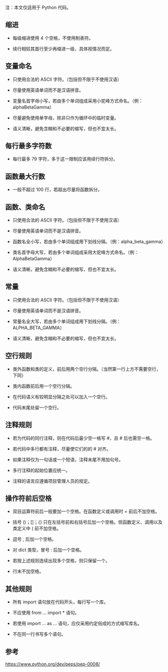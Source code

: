 注：本文仅适用于 Python 代码。

## 缩进

* 每级缩进使用 4 个空格，不使用制表符。

* 续行相较其首行至少再缩进一级，具体视情况而定。

## 变量命名

* 只使用合法的 ASCII 字符。（包括但不限于不使用汉语）

* 尽量使用英语单词而不是汉语拼音。

* 变量名首字母小写，若由多个单词组成采用小驼峰方式命名。（例：alphaBetaGamma）

* 尽量避免使用单字母，除非只作为循环中的临时变量。

* 语义清晰，避免含糊和不必要的缩写，但也不宜太长。

## 每行最多字符数

* 每行最多 79 字符，多于这一限制应该用续行符拆分。

## 函数最大行数

* 一般不超过 100 行，若超出尽量将函数拆分。

## 函数、类命名

* 只使用合法的 ASCII 字符。（包括但不限于不使用汉语）

* 尽量使用英语单词而不是汉语拼音。

* 函数名全小写，若由多个单词组成用下划线分隔。（例：alpha_beta_gamma）

* 类名首字母大写，若由多个单词组成采用大驼峰方式命名。（例：AlphaBetaGamma）

* 语义清晰，避免含糊和不必要的缩写，但也不宜太长。

## 常量

* 只使用合法的 ASCII 字符。（包括但不限于不使用汉语）

* 尽量使用英语单词而不是汉语拼音。

* 常量名全大写，若由多个单词组成用下划线分隔。（例：ALPHA_BETA_GAMMA）

* 语义清晰，避免含糊和不必要的缩写，但也不宜太长。

## 空行规则

* 类外函数和类的定义，前后用两个空行分隔。（当然第一行上方不需要空行，下同）

* 类内函数前后用一个空行分隔。

* 在代码语义有较明显分隔之处可以加入一个空行。

* 代码末尾处留一个空行。

## 注释规则

* 若为代码的同行注释，则在代码后最少空一格写 #，且 # 后也需空一格。

* 若代码中多行都有注释，尽量使它们的的 # 对齐。

* 如果注释仅为一句话或一个短语，注释末尾不用加句号。

* 多行注释的起始位置应统一。

* 注释的语言应遵循项目管理人员的规定。

## 操作符前后空格

* 双目运算符前后一般要加一个空格。在函数定义或调用时 = 前后不加空格。

* 括号 ()；[]；{} 只在左括号前和右括号后加一个空格。但函数定义、调用以及类定义中 ( 前不加空格。

* 逗号 , 后加一个空格。

* 对 dict 类型，冒号 : 后加一个空格。

* 若按上述规则连续出现多个空格，则只保留一个。

* 行末不加空格。

## 其他规则

* 所有 import 语句放在代码开头，每行写一个库。

* 不应使用 from ... import * 语句。

* 若使用 import ... as ... 语句，应仅采用约定俗成的方式缩写库名。

* 不在同一行书写多个语句。

## 参考

<https://www.python.org/dev/peps/pep-0008/>